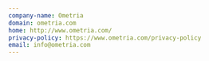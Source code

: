 ```yaml
---
company-name: Ometria
domain: ometria.com
home: http://www.ometria.com/
privacy-policy: https://www.ometria.com/privacy-policy
email: info@ometria.com
---
```




